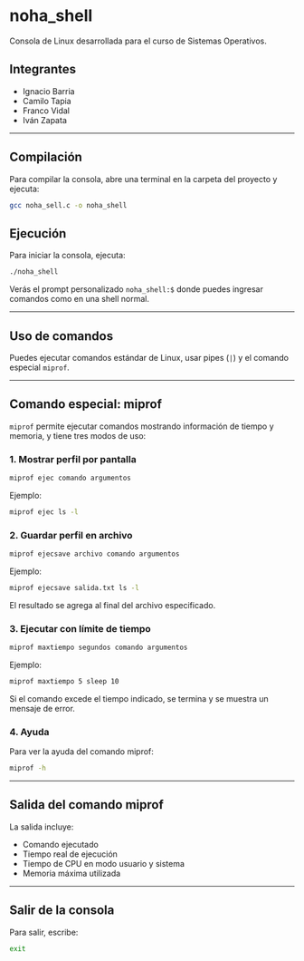 # noha_shell

Consola de Linux desarrollada para el curso de Sistemas Operativos.

## Integrantes
- Ignacio Barria
- Camilo Tapia
- Franco Vidal
- Iván Zapata
---

## Compilación

Para compilar la consola, abre una terminal en la carpeta del proyecto y ejecuta:

```sh
gcc noha_sell.c -o noha_shell
```
## Ejecución

Para iniciar la consola, ejecuta:

```sh
./noha_shell
```

Verás el prompt personalizado `noha_shell:$` donde puedes ingresar comandos como en una shell normal.

---

## Uso de comandos

Puedes ejecutar comandos estándar de Linux, usar pipes (`|`) y el comando especial `miprof`.

---

## Comando especial: miprof

`miprof` permite ejecutar comandos mostrando información de tiempo y memoria, y tiene tres modos de uso:

### 1. Mostrar perfil por pantalla

```sh
miprof ejec comando argumentos
```

Ejemplo:
```sh
miprof ejec ls -l
```

### 2. Guardar perfil en archivo

```sh
miprof ejecsave archivo comando argumentos
```

Ejemplo:
```sh
miprof ejecsave salida.txt ls -l
```

El resultado se agrega al final del archivo especificado.

### 3. Ejecutar con límite de tiempo

```sh
miprof maxtiempo segundos comando argumentos
```

Ejemplo:
```sh
miprof maxtiempo 5 sleep 10
```

Si el comando excede el tiempo indicado, se termina y se muestra un mensaje de error.

### 4. Ayuda

Para ver la ayuda del comando miprof:

```sh
miprof -h
```

---

## Salida del comando miprof

La salida incluye:
- Comando ejecutado
- Tiempo real de ejecución
- Tiempo de CPU en modo usuario y sistema
- Memoria máxima utilizada

---

## Salir de la consola

Para salir, escribe:

```sh
exit
```

